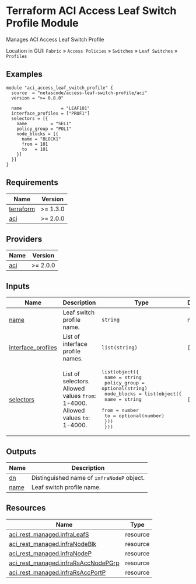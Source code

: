 <!-- BEGIN_TF_DOCS -->
# Terraform ACI Access Leaf Switch Profile Module

Manages ACI Access Leaf Switch Profile

Location in GUI:
`Fabric` » `Access Policies` » `Switches` » `Leaf Switches` » `Profiles`

## Examples

```hcl
module "aci_access_leaf_switch_profile" {
  source  = "netascode/access-leaf-switch-profile/aci"
  version = ">= 0.8.0"

  name               = "LEAF101"
  interface_profiles = ["PROF1"]
  selectors = [{
    name         = "SEL1"
    policy_group = "POL1"
    node_blocks = [{
      name = "BLOCK1"
      from = 101
      to   = 101
    }]
  }]
}
```

## Requirements

| Name | Version |
|------|---------|
| <a name="requirement_terraform"></a> [terraform](#requirement\_terraform) | >= 1.3.0 |
| <a name="requirement_aci"></a> [aci](#requirement\_aci) | >= 2.0.0 |

## Providers

| Name | Version |
|------|---------|
| <a name="provider_aci"></a> [aci](#provider\_aci) | >= 2.0.0 |

## Inputs

| Name | Description | Type | Default | Required |
|------|-------------|------|---------|:--------:|
| <a name="input_name"></a> [name](#input\_name) | Leaf switch profile name. | `string` | n/a | yes |
| <a name="input_interface_profiles"></a> [interface\_profiles](#input\_interface\_profiles) | List of interface profile names. | `list(string)` | `[]` | no |
| <a name="input_selectors"></a> [selectors](#input\_selectors) | List of selectors. Allowed values `from`: 1-4000. Allowed values `to`: 1-4000. | <pre>list(object({<br>    name         = string<br>    policy_group = optional(string)<br>    node_blocks = list(object({<br>      name = string<br>      from = number<br>      to   = optional(number)<br>    }))<br>  }))</pre> | `[]` | no |

## Outputs

| Name | Description |
|------|-------------|
| <a name="output_dn"></a> [dn](#output\_dn) | Distinguished name of `infraNodeP` object. |
| <a name="output_name"></a> [name](#output\_name) | Leaf switch profile name. |

## Resources

| Name | Type |
|------|------|
| [aci_rest_managed.infraLeafS](https://registry.terraform.io/providers/CiscoDevNet/aci/latest/docs/resources/rest_managed) | resource |
| [aci_rest_managed.infraNodeBlk](https://registry.terraform.io/providers/CiscoDevNet/aci/latest/docs/resources/rest_managed) | resource |
| [aci_rest_managed.infraNodeP](https://registry.terraform.io/providers/CiscoDevNet/aci/latest/docs/resources/rest_managed) | resource |
| [aci_rest_managed.infraRsAccNodePGrp](https://registry.terraform.io/providers/CiscoDevNet/aci/latest/docs/resources/rest_managed) | resource |
| [aci_rest_managed.infraRsAccPortP](https://registry.terraform.io/providers/CiscoDevNet/aci/latest/docs/resources/rest_managed) | resource |
<!-- END_TF_DOCS -->